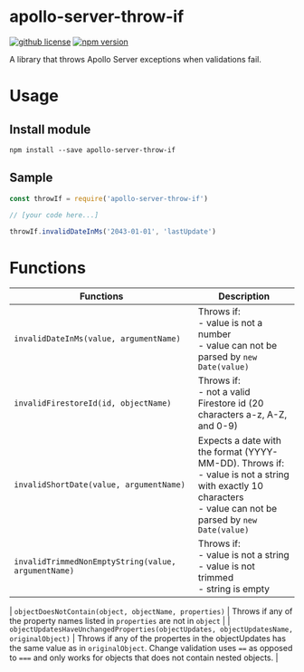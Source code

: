 # apollo-server-throw-if

[![github license](https://img.shields.io/github/license/ericvera/apollo-server-throw-if.svg?style=flat-square)](https://github.com/ericvera/apollo-server-throw-if/blob/master/LICENSE)
[![npm version](https://img.shields.io/npm/v/apollo-server-throw-if.svg?style=flat-square)](https://npmjs.org/package/apollo-server-throw-if)

A library that throws Apollo Server exceptions when validations fail.

# Usage

## Install module

`npm install --save apollo-server-throw-if`

## Sample

```javascript
const throwIf = require('apollo-server-throw-if')

// [your code here...]

throwIf.invalidDateInMs('2043-01-01', 'lastUpdate')
```

# Functions

| Functions                                           | Description                                                                                                                                                       |
| --------------------------------------------------- | ----------------------------------------------------------------------------------------------------------------------------------------------------------------- |
| `invalidDateInMs(value, argumentName)`              | Throws if:</br>- value is not a number</br>- value can not be parsed by `new Date(value)`                                                                         |
| `invalidFirestoreId(id, objectName)`                | Throws if:</br>- not a valid Firestore id (20 characters a-z, A-Z, and 0-9)                                                                                       |
| `invalidShortDate(value, argumentName)`             | Expects a date with the format (YYYY-MM-DD). Throws if:</br>- value is not a string with exactly 10 characters</br>- value can not be parsed by `new Date(value)` |
| `invalidTrimmedNonEmptyString(value, argumentName)` | Throws if:</br>- value is not a string</br>- value is not trimmed</br>- string is empty                                                                           |

| `objectDoesNotContain(object, objectName, properties)` | Throws if any of the property names listed in `properties` are not in `object` |
| `objectUpdatesHaveUnchangedProperties(objectUpdates, objectUpdatesName, originalObject)` | Throws if any of the propertes in the objectUpdates has the same value as in `originalObject`. Change validation uses `==` as opposed to `===` and only works for objects that does not contain nested objects. |
